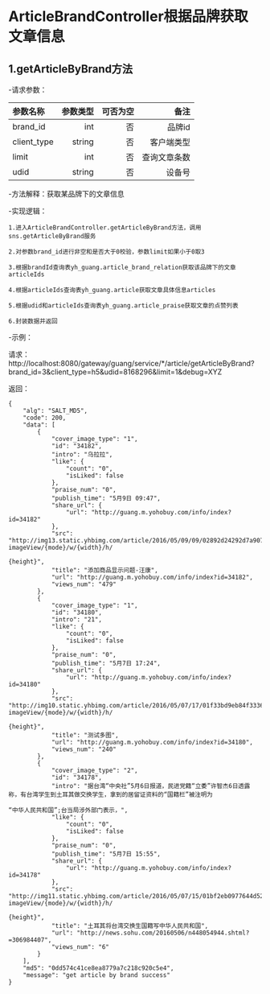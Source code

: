 # ArticleBrandController根据品牌获取文章信息 #
## 1.getArticleByBrand方法 ##

         
-请求参数：
 
| 参数名称 | 参数类型 |  可否为空 | 备注 | 
|:-------| -----:|-----:|-----:|
|brand_id|int|否|品牌id |
|client_type|string|否|客户端类型|
|limit|int|否|查询文章条数|
|udid|string|否|设备号|


 -方法解释：获取某品牌下的文章信息

 -实现逻辑：

    1.进入ArticleBrandController.getArticleByBrand方法，调用sns.getArticleByBrand服务

    2.对参数brand_id进行非空和是否大于0校验，参数limit如果小于0取3
    
    3.根据brandId查询表yh_guang.article_brand_relation获取该品牌下的文章articleIds
    
    4.根据articleIds查询表yh_guang.article获取文章具体信息articles

    5.根据udid和articleIds查询表yh_guang.article_praise获取文章的点赞列表
 
    6.封装数据并返回

 -示例：
 
请求：http://localhost:8080/gateway/guang/service/*/article/getArticleByBrand?brand_id=3&client_type=h5&udid=8168296&limit=1&debug=XYZ

返回：
```
{
    "alg": "SALT_MD5",
    "code": 200,
    "data": [
        {
            "cover_image_type": "1",
            "id": "34182",
            "intro": "乌拉拉",
            "like": {
                "count": "0",
                "isLiked": false
            },
            "praise_num": "0",
            "publish_time": "5月9日 09:47",
            "share_url": {
                "url": "http://guang.m.yohobuy.com/info/index?id=34182"
            },
            "src": "http://img13.static.yhbimg.com/article/2016/05/09/09/02892d24292d7a90741f4224ade8f089a9.jpg?imageView/{mode}/w/{width}/h/

{height}",
            "title": "添加商品显示问题-汪康",
            "url": "http://guang.m.yohobuy.com/info/index?id=34182",
            "views_num": "479"
        },
        {
            "cover_image_type": "1",
            "id": "34180",
            "intro": "21",
            "like": {
                "count": "0",
                "isLiked": false
            },
            "praise_num": "0",
            "publish_time": "5月7日 17:24",
            "share_url": {
                "url": "http://guang.m.yohobuy.com/info/index?id=34180"
            },
            "src": "http://img10.static.yhbimg.com/article/2016/05/07/17/01f33bd9eb84f3336b7a8ddf7c25f0c8e2.png?imageView/{mode}/w/{width}/h/

{height}",
            "title": "测试多图",
            "url": "http://guang.m.yohobuy.com/info/index?id=34180",
            "views_num": "240"
        },
        {
            "cover_image_type": "2",
            "id": "34178",
            "intro": "据台湾“中央社”5月6日报道，民进党籍“立委”许智杰6日透露称，有台湾学生到土耳其做交换学生，拿到的居留证资料的“国籍栏”被注明为

“中华人民共和国”;台当局涉外部门表示，",
            "like": {
                "count": "0",
                "isLiked": false
            },
            "praise_num": "0",
            "publish_time": "5月7日 15:55",
            "share_url": {
                "url": "http://guang.m.yohobuy.com/info/index?id=34178"
            },
            "src": "http://img11.static.yhbimg.com/article/2016/05/07/15/01bf2eb0977644d52b1ba040cf41269c5f.png?imageView/{mode}/w/{width}/h/

{height}",
            "title": "土耳其将台湾交换生国籍写中华人民共和国",
            "url": "http://news.sohu.com/20160506/n448054944.shtml?=306984407",
            "views_num": "6"
        }
    ],
    "md5": "0dd574c41ce8ea8779a7c218c920c5e4",
    "message": "get article by brand success"
}
```